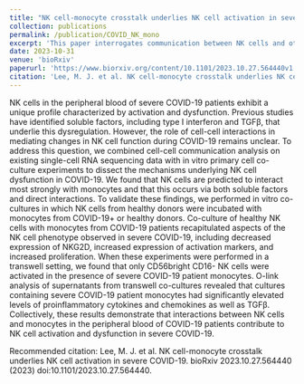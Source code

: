 ```yaml
---
title: "NK cell-monocyte crosstalk underlies NK cell activation in severe COVID-19"
collection: publications
permalink: /publication/COVID_NK_mono
excerpt: 'This paper interrogates communication between NK cells and other peripheral immune cells in severe COVID-19 and demonstrates that monocytes from severe COVID-19 patients are capable of inducing activating in healthy donor NK cells.'
date: 2023-10-31
venue: 'bioRxiv'
paperurl: 'https://www.biorxiv.org/content/10.1101/2023.10.27.564440v1'
citation: 'Lee, M. J. et al. NK cell-monocyte crosstalk underlies NK cell activation in severe COVID-19. bioRxiv 2023.10.27.564440 (2023) doi:10.1101/2023.10.27.564440.'
---
```

NK cells in the peripheral blood of severe COVID-19 patients exhibit a unique profile characterized by activation and dysfunction. Previous studies have identified soluble factors, including type I interferon and TGFβ, that underlie this dysregulation. However, the role of cell-cell interactions in mediating changes in NK cell function during COVID-19 remains unclear. To address this question, we combined cell-cell communication analysis on existing single-cell RNA sequencing data with in vitro primary cell co-culture experiments to dissect the mechanisms underlying NK cell dysfunction in COVID-19. We found that NK cells are predicted to interact most strongly with monocytes and that this occurs via both soluble factors and direct interactions. To validate these findings, we performed in vitro co-cultures in which NK cells from healthy donors were incubated with monocytes from COVID-19+ or healthy donors. Co-culture of healthy NK cells with monocytes from COVID-19 patients recapitulated aspects of the NK cell phenotype observed in severe COVID-19, including decreased expression of NKG2D, increased expression of activation markers, and increased proliferation. When these experiments were performed in a transwell setting, we found that only CD56bright CD16- NK cells were activated in the presence of severe COVID-19 patient monocytes. O-link analysis of supernatants from transwell co-cultures revealed that cultures containing severe COVID-19 patient monocytes had significantly elevated levels of proinflammatory cytokines and chemokines as well as TGFβ. Collectively, these results demonstrate that interactions between NK cells and monocytes in the peripheral blood of COVID-19 patients contribute to NK cell activation and dysfunction in severe COVID-19.

Recommended citation: Lee, M. J. et al. NK cell-monocyte crosstalk underlies NK cell activation in severe COVID-19. bioRxiv 2023.10.27.564440 (2023) doi:10.1101/2023.10.27.564440.

